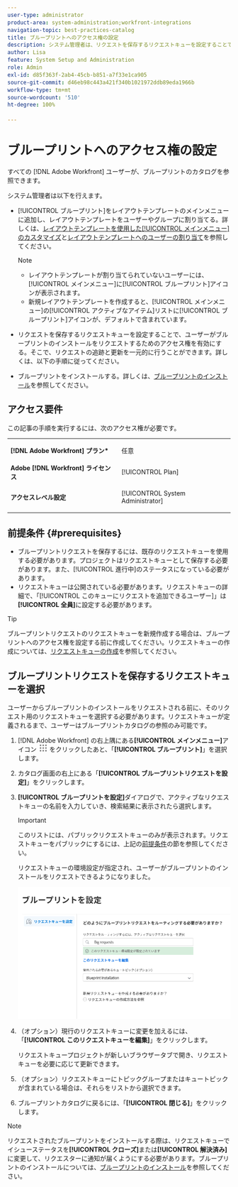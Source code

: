 ```yaml
---
user-type: administrator
product-area: system-administration;workfront-integrations
navigation-topic: best-practices-catalog
title: ブループリントへのアクセス権の設定
description: システム管理者は、リクエストを保存するリクエストキューを設定することで、ユーザーがブループリントのインストールをリクエストするためのアクセス権を有効にできます。そこで、リクエストの追跡と更新を一元的に行うことができます。
author: Lisa
feature: System Setup and Administration
role: Admin
exl-id: d85f363f-2ab4-45cb-b851-a7f33e1ca905
source-git-commit: d46eb98c443a421f340b1021972ddb89eda1966b
workflow-type: tm+mt
source-wordcount: '510'
ht-degree: 100%

---
```


# ブループリントへのアクセス権の設定

すべての [!DNL Adobe Workfront] ユーザーが、ブループリントのカタログを参照できます。

システム管理者は以下を行えます。

* [!UICONTROL ブループリント]をレイアウトテンプレートのメインメニューに追加し、レイアウトテンプレートをユーザーやグループに割り当てる。詳しくは、[レイアウトテンプレートを使用した[!UICONTROL メインメニュー]のカスタマイズ](/help/quicksilver/administration-and-setup/customize-workfront/use-layout-templates/customize-main-menu.md)と[レイアウトテンプレートへのユーザーの割り当て](/help/quicksilver/administration-and-setup/customize-workfront/use-layout-templates/assign-users-to-layout-template.md)を参照してください。

  >[!NOTE]
  >
  >* レイアウトテンプレートが割り当てられていないユーザーには、[!UICONTROL メインメニュー]に[!UICONTROL ブループリント]アイコンが表示されます。
  >* 新規レイアウトテンプレートを作成すると、[!UICONTROL メインメニュー]の[!UICONTROL アクティブなアイテム]リストに[!UICONTROL ブループリント]アイコンが、デフォルトで含まれています。


* リクエストを保存するリクエストキューを設定することで、ユーザーがブループリントのインストールをリクエストするためのアクセス権を有効にする。そこで、リクエストの追跡と更新を一元的に行うことができます。詳しくは、以下の手順に従ってください。
* ブループリントをインストールする。詳しくは、[ブループリントのインストール](../../administration-and-setup/blueprints/blueprints-install.md)を参照してください。

## アクセス要件

この記事の手順を実行するには、次のアクセス権が必要です。

<table style="table-layout:auto"> 
 <col> 
 <col> 
 <tbody> 
  <tr> 
   <td role="rowheader"><strong>[!DNL Adobe Workfront] プラン*</strong></td> 
   <td> <p> 任意</p> </td> 
  </tr> 
  <tr> 
   <td role="rowheader"><strong>Adobe [!DNL Workfront] ライセンス</strong></td> 
   <td>[!UICONTROL Plan]</td> 
  </tr> 
  <tr> 
   <td role="rowheader"><strong>アクセスレベル設定</strong></td> 
   <td> <p>[!UICONTROL System Administrator]</p> </td> 
  </tr> 
 </tbody> 
</table>

## 前提条件 {#prerequisites}

* ブループリントリクエストを保存するには、既存のリクエストキューを使用する必要があります。プロジェクトはリクエストキューとして保存する必要があります。また、[!UICONTROL 進行中]のステータスになっている必要があります。
* リクエストキューは公開されている必要があります。リクエストキューの詳細で、「[!UICONTROL このキューにリクエストを追加できるユーザー]」は&#x200B;**[!UICONTROL 全員]**&#x200B;に設定する必要があります。

>[!TIP]
>
>ブループリントリクエストのリクエストキューを新規作成する場合は、ブループリントへのアクセス権を設定する前に作成してください。リクエストキューの作成については、[リクエストキューの作成](../../manage-work/requests/create-and-manage-request-queues/create-request-queue.md)を参照してください。

## ブループリントリクエストを保存するリクエストキューを選択

ユーザーからブループリントのインストールをリクエストされる前に、そのリクエスト用のリクエストキューを選択する必要があります。リクエストキューが定義されるまで、ユーザーはブループリントカタログの参照のみ可能です。

1. [!DNL Adobe Workfront] の右上隅にある&#x200B;**[!UICONTROL メインメニュー]**&#x200B;アイコン ![](assets/main-menu-icon.png) をクリックしたあと、「**[!UICONTROL ブループリント]**」を選択します。
1. カタログ画面の右上にある「**[!UICONTROL ブループリントリクエストを設定]**」をクリックします。

   <!--
   <li value="3" data-mc-conditions="QuicksilverOrClassic.Draft mode"> <p>In the <strong>Configure blueprints</strong> dialog, ensure that the <strong>Configure request queues</strong> tab is selected.</p> </li>
   -->

1. **[!UICONTROL ブループリントを設定]**&#x200B;ダイアログで、アクティブなリクエストキューの名前を入力していき、検索結果に表示されたら選択します。

   >[!IMPORTANT]
   >
   >このリストには、パブリックリクエストキューのみが表示されます。リクエストキューをパブリックにするには、上記の[前提条件](#prerequisites)の節を参照してください。

   リクエストキューの環境設定が指定され、ユーザーがブループリントのインストールをリクエストできるようになりました。

   ![リクエストキューの設定](assets/Blueprints_access_setup_request_queue.png)

1. （オプション）現行のリクエストキューに変更を加えるには、「**[!UICONTROL このリクエストキューを編集]**」をクリックします。

   リクエストキュープロジェクトが新しいブラウザータブで開き、リクエストキューを必要に応じて更新できます。

1. （オプション）リクエストキューにトピックグループまたはキュートピックが含まれている場合は、それらをリストから選択できます。
1. ブループリントカタログに戻るには、「**[!UICONTROL 閉じる]**」をクリックします。

>[!NOTE]
>
>リクエストされたブループリントをインストールする際は、リクエストキューでイシューステータスを&#x200B;**[!UICONTROL クローズ]**&#x200B;または&#x200B;**[!UICONTROL 解決済み]**&#x200B;に変更して、リクエスターに通知が届くようにする必要があります。ブループリントのインストールについては、[ブループリントのインストール](../../administration-and-setup/blueprints/blueprints-install.md)を参照してください。
